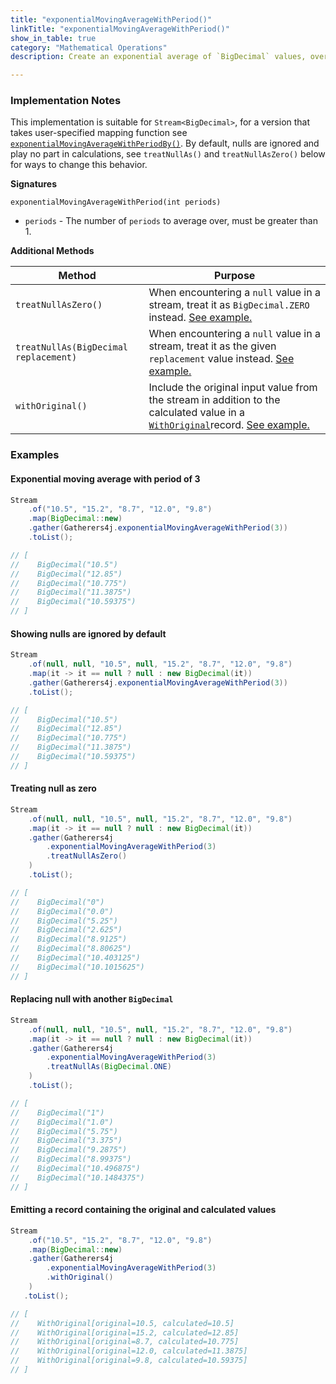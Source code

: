 ```yaml
---
title: "exponentialMovingAverageWithPeriod()"
linkTitle: "exponentialMovingAverageWithPeriod()"
show_in_table: true
category: "Mathematical Operations"
description: Create an exponential average of `BigDecimal` values, over the given number of `periods`.

---
```


### Implementation Notes
This implementation is suitable for `Stream<BigDecimal>`, for a version that takes user-specified mapping function see [`exponentialMovingAverageWithPeriodBy()`](/gatherers4j/gatherers/mathematical/exponentialmovingaveragewithperiodby/).
By default, nulls are ignored and play no part in calculations, see `treatNullAs()` and `treatNullAsZero()` below for ways to change this behavior. 

**Signatures**

`exponentialMovingAverageWithPeriod(int periods)`
* `periods` - The number of `periods` to average over, must be greater than 1.

**Additional Methods**

| Method                                | Purpose                                                                                                                                                                                                                                                                                                         |
|---------------------------------------|-----------------------------------------------------------------------------------------------------------------------------------------------------------------------------------------------------------------------------------------------------------------------------------------------------------------|
| `treatNullAsZero()`                   | When encountering a `null` value in a stream, treat it as `BigDecimal.ZERO` instead. [See example.](#treating-null-as-zero)                                                                                                                                                                                     |
| `treatNullAs(BigDecimal replacement)` | When encountering a `null` value in a stream, treat it as the given `replacement` value instead. [See example.](#replacing-null-with-another-bigdecimal)                                                                                                                                                        |
| `withOriginal()`                      | Include the original input value from the stream in addition to the calculated value in a [`WithOriginal`](https://github.com/tginsberg/gatherers4j/blob/main/src/main/java/com/ginsberg/gatherers4j/WithOriginal.java)record. [See example.](#emitting-a-record-containing-the-original-and-calculated-values) |

### Examples

#### Exponential moving average with period of 3

```java
Stream
    .of("10.5", "15.2", "8.7", "12.0", "9.8")
    .map(BigDecimal::new)
    .gather(Gatherers4j.exponentialMovingAverageWithPeriod(3))
    .toList();

// [
//    BigDecimal("10.5")
//    BigDecimal("12.85")
//    BigDecimal("10.775")
//    BigDecimal("11.3875")
//    BigDecimal("10.59375")
// ]
```

#### Showing nulls are ignored by default

```java
Stream
    .of(null, null, "10.5", null, "15.2", "8.7", "12.0", "9.8")
    .map(it -> it == null ? null : new BigDecimal(it))
    .gather(Gatherers4j.exponentialMovingAverageWithPeriod(3))
    .toList();

// [
//    BigDecimal("10.5")
//    BigDecimal("12.85")
//    BigDecimal("10.775")
//    BigDecimal("11.3875")
//    BigDecimal("10.59375")
// ]
```

#### Treating null as zero

```java
Stream
    .of(null, null, "10.5", null, "15.2", "8.7", "12.0", "9.8")
    .map(it -> it == null ? null : new BigDecimal(it))
    .gather(Gatherers4j
        .exponentialMovingAverageWithPeriod(3)
        .treatNullAsZero()
    )
    .toList();

// [
//    BigDecimal("0")
//    BigDecimal("0.0")
//    BigDecimal("5.25")
//    BigDecimal("2.625")
//    BigDecimal("8.9125")
//    BigDecimal("8.80625")
//    BigDecimal("10.403125")
//    BigDecimal("10.1015625")
// ]
```

#### Replacing null with another `BigDecimal`

```java
Stream
    .of(null, null, "10.5", null, "15.2", "8.7", "12.0", "9.8")
    .map(it -> it == null ? null : new BigDecimal(it))
    .gather(Gatherers4j
        .exponentialMovingAverageWithPeriod(3)
        .treatNullAs(BigDecimal.ONE)
    )
    .toList();

// [
//    BigDecimal("1")
//    BigDecimal("1.0")
//    BigDecimal("5.75")
//    BigDecimal("3.375")
//    BigDecimal("9.2875")
//    BigDecimal("8.99375")
//    BigDecimal("10.496875")
//    BigDecimal("10.1484375")
// ]
```

#### Emitting a record containing the original and calculated values

```java
Stream
    .of("10.5", "15.2", "8.7", "12.0", "9.8")
    .map(BigDecimal::new)
    .gather(Gatherers4j
        .exponentialMovingAverageWithPeriod(3)
        .withOriginal()
    )
   .toList();

// [
//    WithOriginal[original=10.5, calculated=10.5]
//    WithOriginal[original=15.2, calculated=12.85]
//    WithOriginal[original=8.7, calculated=10.775]
//    WithOriginal[original=12.0, calculated=11.3875]
//    WithOriginal[original=9.8, calculated=10.59375]
// ]
```